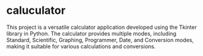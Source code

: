 # caluculator
This project is a versatile calculator application developed using the Tkinter library in Python. The calculator provides multiple modes, including Standard, Scientific, Graphing, Programmer, Date, and Conversion modes, making it suitable for various calculations and conversions.  
